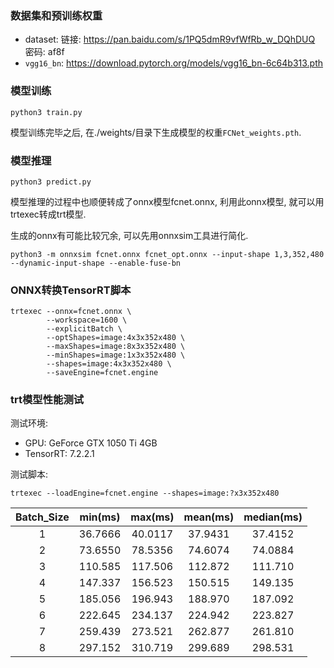 ### 数据集和预训练权重

- dataset: 链接: https://pan.baidu.com/s/1PQ5dmR9vfWfRb_w_DQhDUQ  密码: af8f
- `vgg16_bn`: https://download.pytorch.org/models/vgg16_bn-6c64b313.pth

### 模型训练

```bash_script
python3 train.py
```

模型训练完毕之后, 在./weights/目录下生成模型的权重`FCNet_weights.pth`.

### 模型推理

```bash_script
python3 predict.py
```

模型推理的过程中也顺便转成了onnx模型fcnet.onnx, 利用此onnx模型, 就可以用trtexec转成trt模型.

生成的onnx有可能比较冗余, 可以先用onnxsim工具进行简化.

```bash_script
python3 -m onnxsim fcnet.onnx fcnet_opt.onnx --input-shape 1,3,352,480 --dynamic-input-shape --enable-fuse-bn
```

### ONNX转换TensorRT脚本

```bash_script
trtexec --onnx=fcnet.onnx \
        --workspace=1600 \
        --explicitBatch \
        --optShapes=image:4x3x352x480 \
        --maxShapes=image:8x3x352x480 \
        --minShapes=image:1x3x352x480 \
        --shapes=image:4x3x352x480 \
        --saveEngine=fcnet.engine
```

### trt模型性能测试

测试环境:

- GPU: GeForce GTX 1050 Ti 4GB
- TensorRT: 7.2.2.1

测试脚本:

```bash_script
trtexec --loadEngine=fcnet.engine --shapes=image:?x3x352x480
```

| Batch_Size | min(ms) | max(ms) | mean(ms) | median(ms) |
|:----:|:----:|:----:|:----:|:----:|
| 1 | 36.7666 | 40.0117 | 37.9431 | 37.4152 |
| 2 | 73.6550 | 78.5356 | 74.6074 | 74.0884 |
| 3 | 110.585 | 117.506 | 112.872 | 111.710 |
| 4 | 147.337 | 156.523 | 150.515 | 149.135 |
| 5 | 185.056 | 196.943 | 188.970 | 187.092 |
| 6 | 222.645 | 234.137 | 224.942 | 223.827 |
| 7 | 259.439 | 273.521 | 262.877 | 261.810 |
| 8 | 297.152 | 310.719 | 299.689 | 298.531 |
